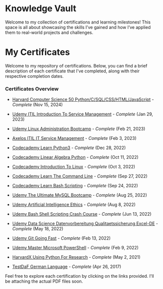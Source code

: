 # Knowledge Vault
Welcome to my collection of certifications and learning milestones! This space is all about showcasing the skills I’ve gained and how I’ve applied them to real-world projects and challenges.

# My Certificates

Welcome to my repository of certifications. Below, you can find a brief description of each certificate that I've completed, along with their respective completion dates.

### Certificates Overview

- [Harvard Computer Science 50 Python/C/SQL/CSS/HTML/JavaScript](Certificates/Harvard-ComputerScience50.pdf) - *Complete* (Nov 15, 2024)

- [Udemy ITIL Introduction To Service Management](Certificates/Udemy-ITIL-IntroductionToServiceManagement.pdf) - *Complete* (Jan 29, 2023)

- [Udemy Linux Administration Bootcamp](Certificates/Udemy-LinuxAdministrationBootcamp.pdf) - *Complete* (Feb 21, 2023)

- [Axelos ITIL IT Service Management](Certificates/Axelos-ITIL-ITServiceManagement.pdf) - *Complete* (Feb 3, 2023)

- [Codecademy Learn Python3](Certificates/Codecademy-LearnPython3.pdf) - *Complete* (Dec 28, 2022)

- [Codecademy Linear Algebra Python](Certificates/Codecademy-LinearAlgebraPython.pdf) - *Complete* (Oct 11, 2022)

- [Codecademy Introduction To Linux](Certificates/Codecademy-IntroductionToLinux.pdf) - *Complete* (Oct 3, 2022)

- [Codecademy Learn The Command Line](Certificates/Codecademy-LearnTheCommandLine.pdf) - *Complete* (Sep 27, 2022)

- [Codecademy Learn Bash Scripting](Certificates/Codecademy-LearnBashScripting.pdf) - *Complete* (Sep 24, 2022)
  
- [Udemy The Ultimate MySQL Bootcamp](Certificates/Udemy-TheUltimateMySQLBootcamp.pdf) - *Complete* (Aug 25, 2022)

- [Udemy Artificial Intelligence Ethics](Certificates/Udemy-ArtificialIntelligenceEthics.pdf) - *Complete* (Aug 8, 2022)

- [Udemy Bash Shell Scripting Crash Course](Certificates/Udemy-BashShellScriptingCrashCourse.pdf) - *Complete* (Jun 13, 2022)

- [Udemy Data Science Datenvorbereitung Qualitaetssicherung Excel-DE](Certificates/Udemy-DataScience-DatenvorbereitungQualitaetssicherungExcel-DE.pdf) - *Complete* (May 18, 2022)

- [Udemy Git Going Fast](Certificates/Udemy-GitGoingFast.pdf) - *Complete* (Feb 13, 2022)

- [Udemy Master Microsoft PowerShell](Certificates/Udemy-MasterMicrosoftPowerShell.pdf) - *Complete* (Feb 9, 2022)

- [HarvardX Using Python For Research](Certificates/HarvardX-UsingPythonForResearch.pdf) - *Complete* (May 2, 2021)

- [TestDaF German Language](Certificates/TestDaF-German-Language.pdf) - *Complete* (Apr 26, 2017)

Feel free to explore each certification by clicking on the links provided. I'll be attaching the actual PDF files soon.


